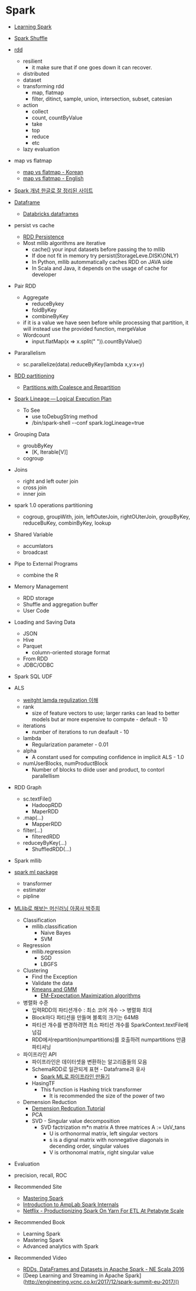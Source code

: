 # Spark
* [Learning Spark](https://d2.naver.com/news/8818403)
* [Spark Shuffle](https://swalloow.github.io/spark-shuffling)
* [rdd](https://www.quora.com/Why-is-RDD-immutable-in-Spark)
  * resilient
    * it make sure that if one goes down it can recover.
  * distributed
  * dataset
  * transforming rdd
    * map, flatmap
    * filter, ditinct, sample, union, intersection, subset, catesian
  * action
    * collect
    * count, countByValue
    * take
    * top
    * reduce
    * etc
  * lazy evaluation
* map vs flatmap
  * [map vs flatmap - Korean](https://smlee729.wordpress.com/2016/06/29/spark-map-flatmap-operations/)
  * [map vs flatmap - English](https://data-flair.training/blogs/apache-spark-map-vs-flatmap/)
* [Spark 개념 한글로 잘 정리된 사이트](http://helloino.tistory.com/20)
* [Dataframe](http://12bme.tistory.com/307)
  * [Databricks dataframes](https://docs.databricks.com/spark/latest/dataframes-datasets/introduction-to-dataframes-python.html)
* persist vs cache
  * [RDD Persistence](http://bcho.tistory.com/1029)
  * Most mllib algorithms are iterative
    * cache() your input datasets before passing the to mllib
	* If doe not fit in memory try persist(StorageLeve.DISK\ONLY)
	* In Python, mllib autommatically caches RDD on JAVA side
	* In Scala and Java, it depends on the usage of cache for developer

* Pair RDD
  * Aggregate
    * reduceBykey
    * foldByKey
    * combineByKey
  * if it is a value we have seen before while processing that partition, it will instead use the provided function, mergeValue
  * Wordcount
    * input.flatMap(x => x.split(" ")).countByValue()

* Pararallelism
  * sc.parallelize(data).reduceByKey(lambda x,y:x+y)
* [RDD partitioning](http://ourcstory.tistory.com/156)
  * [Partitions with Coalesce and Repartition](https://hackernoon.com/managing-spark-partitions-with-coalesce-and-repartition-4050c57ad5c4)
* [Spark Lineage — Logical Execution Plan](https://jaceklaskowski.gitbooks.io/mastering-apache-spark/spark-rdd-lineage.html)
  * To See
    * use toDebugString method
	* /bin/spark-shell --conf spark.logLineage=true

* Grouping Data
  * groubByKey
     * [K, Iterable[V]]
  * cogroup

* Joins
  * right and left outer join
  * cross join
  * inner join

* spark 1.0 operations partitioning
  * cogroup, groupWith, join, leftOuterJoin, rightOUterJoin, groupByKey, reduceBuKey, combinByKey, lookup

* Shared Variable
  * accumlators
  * broadcast

* Pipe to External Programs
  * combine the R

* Memory Management
  * RDD storage
  * Shuffle and aggregation buffer
  * User Code


* Loading and Saving Data
  * JSON
  * Hive
  * Parquet
    * column-oriented storage format
  * From RDD
  * JDBC/ODBC

* Spark SQL UDF

* ALS
  * [weitght lamda regulization 이해](https://www.slideshare.net/madvirus/als-ws)
  * rank
    * size of feature vectors to use; larger ranks can lead to better models but ar more expensive to compute -  default - 10
  * iterations
    * number of iterations to run deafault - 10
  * lambda
    * Regularization parameter - 0.01
  * alpha
    * A constant used for computing confidence in implicit ALS - 1.0
  * numUserBlocks, numProductBlock
    * Number of blocks to diide user and product, to contorl parallellism


* RDD Graph
  * sc.textFile()
    * HadoopRDD
    * MaperRDD
  * .map(...)
    * MapperRDD
  * filter(...)
    * filteredRDD
  * reduceyByKey(...)
    * ShuffledRDD(...)

* Spark mllib
 * [spark ml package](http://12bme.tistory.com/310)
   * transformer
   * estimater
   * pipline
 * [MLlib로 해보는 머신러닝 아꿈사 박주희](https://www.slideshare.net/juhuipark37/11-554943180)
   * Classification
     * mllib.classification
       * Naive Bayes
       * SVM
   * Regression
     * mllib.regression
       * SGD
	   * LBGFS
   * Clustering
     * Find the Exception
	 * Validate the data
	 * [Kmeans and GMM](http://sanghyukchun.github.io/69/)
	     * [EM-Expectation Maximization algorithms](http://sanghyukchun.github.io/70/)
   * 병렬화 수준
     * 입력RDD의 파티션개수 : 최소 코어 개수 -> 병렬화 최대
	 * Block마다 파티션을 만들며 블록의 크기는 64MB
	 * 파티션 개수를 변경하려면 최소 파티션 개수를 SparkContext.textFile에 넘김
	 * RDD에서repartition(numpartitions)를 호출하려 numpartitions 만큼 파티셔닝
   * 파이프라인 API
     * 파이프라인은 데이터셋을 변환하는 알고리즘들의 모음
	 * SchemaRDD로 일관되게 표현 - Dataframe과 유사
	   * [Spark ML로 파이프라인 만들기](https://docs.microsoft.com/ko-kr/azure/hdinsight/spark/apache-spark-creating-ml-pipelines)
     * HasingTF
       * This function is Hashing trick transformer
	     * It is recommended the size of the power of two
   * Demension Reduction
	 * [Demension Redcution Tutorial](https://spark.apache.org/docs/2.2.0/mllib-dimensionality-reduction.html)
     * PCA
     * SVD - Singular value decomposition
       * SVD factrization  m*n matrix A three matrices  A := UsV_tans
	     * U is orthonormal matrix, left singular vectors
	     * s is a dignal matrix with nonnegative diagonals in decending order, singular values
	     * V is orthonomal matrix, right singular value

* Evaluation
 * precision, recall, ROC
* Recommended Site
  * [Mastering Spark](https://jaceklaskowski.gitbooks.io/mastering-apache-spark/spark-overview.html)
  * [Introduction to AmpLab Spark Internals](https://www.youtube.com/watch?v=49Hr5xZyTEA&feature=youtu.be)
  * [Netflix - Productionizing Spark On Yarn For ETL At Petabyte Scale](https://www.slideshare.net/JenAman/netflix-productionizing-spark-on-yarn-for-etl-at-petabyte-scale)
* Recommended Book
  * Learning Spark
  * Mastering Spark
  * Advanced analytics with Spark
* Recommended Video
  * [RDDs, DataFrames and Datasets in Apache Spark - NE Scala 2016](https://www.youtube.com/watch?v=pZQsDloGB4w)
  * [Deep Learning and Streaming in Apache Spark](http://engineering.vcnc.co.kr/2017/12/spark-summit-eu-2017/()

